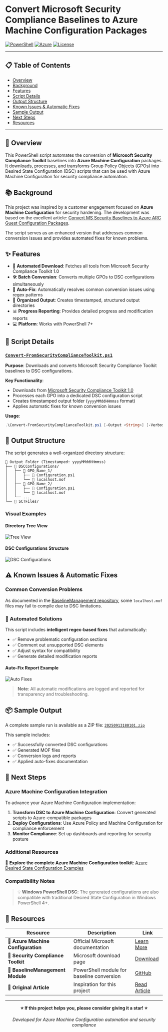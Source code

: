 # Convert Microsoft Security Compliance Baselines to Azure Machine Configuration Packages

[![PowerShell](https://img.shields.io/badge/PowerShell-7.X-blue?logo=powershell)](https://github.com/PowerShell/PowerShell)
[![Azure](https://img.shields.io/badge/Azure-Machine%20Configuration-0078d4?logo=microsoft-azure)](https://learn.microsoft.com/en-us/azure/governance/machine-configuration/)
[![License](https://img.shields.io/badge/License-MIT-green.svg)](LICENSE)

---

## 📋 Table of Contents

- [Overview](#-overview)
- [Background](#-background)
- [Features](#-features)
- [Script Details](#-script-details)
- [Output Structure](#-output-structure)
- [Known Issues & Automatic Fixes](#-known-issues--automatic-fixes)
- [Sample Output](#-sample-output)
- [Next Steps](#-next-steps)
- [Resources](#-resources)

---

## 🎯 Overview

This PowerShell script automates the conversion of **Microsoft Security Compliance Toolkit** baselines into **Azure Machine Configuration** packages. It downloads, processes, and transforms Group Policy Objects (GPOs) into Desired State Configuration (DSC) scripts that can be used with Azure Machine Configuration for security compliance automation.

## 📚 Background

This project was inspired by a customer engagement focused on **Azure Machine Configuration** for security hardening. The development was based on the excellent article: [Convert MS Security Baselines to Azure ARC Guest Configuration Packages](https://doitpshway.com/convert-ms-security-baselines-to-azure-arc-guest-configuration-packages).

The script serves as an enhanced version that addresses common conversion issues and provides automated fixes for known problems.

## ✨ Features

- 🔄 **Automated Download**: Fetches all tools from Microsoft Security Compliance Toolkit 1.0
- 🛠️ **Batch Conversion**: Converts multiple GPOs to DSC configurations simultaneously
- 🔧 **Auto-Fix**: Automatically resolves common conversion issues using regex patterns
- 📁 **Organized Output**: Creates timestamped, structured output directories
- 📊 **Progress Reporting**: Provides detailed progress and modification reports
- 💻 **Platform**: Works with PowerShell 7+

## 🔧 Script Details

### [`Convert-FromSecurityComplianceToolkit.ps1`](Convert-FromSecurityComplianceToolkit.ps1)

**Purpose**: Downloads and converts Microsoft Security Compliance Toolkit baselines to DSC configurations.

**Key Functionality**:
- Downloads from [Microsoft Security Compliance Toolkit 1.0](https://www.microsoft.com/en-us/download/details.aspx?id=55319)
- Processes each GPO into a dedicated DSC configuration script
- Creates timestamped output folder (`yyyyMMddHHmmss` format)
- Applies automatic fixes for known conversion issues

**Usage**:
```powershell
.\Convert-FromSecurityComplianceToolkit.ps1 [-Output <String>] [-Verbose]
```

## 📂 Output Structure

The script generates a well-organized directory structure:

```
📁 Output Folder (Timestamped: yyyyMMddHHmmss)
├── 📁 DSCConfigurations/
│   ├── 📁 GPO_Name_1/
│   │   ├── 📄 Configuration.ps1
│   │   └── 📄 localhost.mof
│   ├── 📁 GPO_Name_2/
│   │   ├── 📄 Configuration.ps1
│   │   └── 📄 localhost.mof
│   └── ...
└── 📁 SCTFiles/
```

### Visual Examples

#### Directory Tree View
![Tree View](docs/treeview.jpg)

#### DSC Configurations Structure
![DSC Configurations](docs/dscconfigurations.jpg)

## ⚠️ Known Issues & Automatic Fixes

### Common Conversion Problems

As documented in the [BaselineManagement repository](https://github.com/microsoft/BaselineManagement?tab=readme-ov-file#known-gaps-in-capability), some `localhost.mof` files may fail to compile due to DSC limitations.

### 🔧 Automated Solutions

This script includes **intelligent regex-based fixes** that automatically:

- ✅ Remove problematic configuration sections
- ✅ Comment out unsupported DSC elements
- ✅ Adjust syntax for compatibility
- ✅ Generate detailed modification reports

#### Auto-Fix Report Example
![Auto Fixes](docs/autofixes.jpg)

> **Note**: All automatic modifications are logged and reported for transparency and troubleshooting.

## 📦 Sample Output

A complete sample run is available as a ZIP file: [`20250913180101.zip`](20250913180101.zip)

This sample includes:
- ✅ Successfully converted DSC configurations
- ✅ Generated MOF files
- ✅ Conversion logs and reports
- ✅ Applied auto-fixes documentation

## 🚀 Next Steps

### Azure Machine Configuration Integration

To advance your Azure Machine Configuration implementation:

1. **Transform DSC to Azure Machine Configuration**: Convert generated scripts to Azure-compatible packages
2. **Deploy Configurations**: Use Azure Policy and Machine Configuration for compliance enforcement
3. **Monitor Compliance**: Set up dashboards and reporting for security posture

### Additional Resources

🔗 **Explore the complete Azure Machine Configuration toolkit**: 
[Azure Desired State Configuration Examples](https://github.com/lavanack/laurentvanacker.com/tree/master/Azure/Desired%20State%20Configuration/Azure%20Machine%20Configuration)

### Compatibility Notes

> 💡 **Windows PowerShell DSC**: The generated configurations are also compatible with traditional Desired State Configuration in Windows PowerShell 4+.

## 📖 Resources

| Resource                          | Description                               | Link                                                                                                           |
| --------------------------------- | ----------------------------------------- | -------------------------------------------------------------------------------------------------------------- |
| 🔗 **Azure Machine Configuration** | Official Microsoft documentation          | [Learn More](https://learn.microsoft.com/en-us/azure/governance/machine-configuration/)                        |
| 🔗 **Security Compliance Toolkit** | Microsoft download page                   | [Download](https://www.microsoft.com/en-us/download/details.aspx?id=55319)                                     |
| 🔗 **BaselineManagement Module**   | PowerShell module for baseline conversion | [GitHub](https://github.com/microsoft/BaselineManagement)                                                      |
| 🔗 **Original Article**            | Inspiration for this project              | [Read Article](https://doitpshway.com/convert-ms-security-baselines-to-azure-arc-guest-configuration-packages) |

---

<div align="center">

**⭐ If this project helps you, please consider giving it a star! ⭐**

*Developed for Azure Machine Configuration automation and security compliance*

</div>
